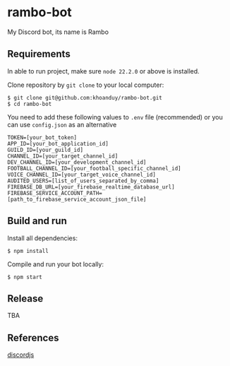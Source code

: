 # rambo-bot
My Discord bot, its name is Rambo

## Requirements
In able to run project, make sure `node 22.2.0` or above is installed.

Clone repository by `git clone` to your local computer:
```shell script
$ git clone git@github.com:khoanduy/rambo-bot.git
$ cd rambo-bot
```

You need to add these following values to `.env` file (recommended) or you can use `config.json` as an alternative
```
TOKEN=[your_bot_token]
APP_ID=[your_bot_application_id]
GUILD_ID=[your_guild_id]
CHANNEL_ID=[your_target_channel_id]
DEV_CHANNEL_ID=[your_development_channel_id]
FOOTBALL_CHANNEL_ID=[your_football_specific_channel_id]
VOICE_CHANNEL_ID=[your_target_voice_channel_id]
AUDITED_USERS=[list_of_users_separated_by_comma]
FIREBASE_DB_URL=[your_firebase_realtime_database_url]
FIREBASE_SERVICE_ACCOUNT_PATH=[path_to_firebase_service_account_json_file]
```

## Build and run
Install all dependencies:
```shell script
$ npm install
```
Compile and run your bot locally:
```shell script
$ npm start
```

## Release
TBA

## References
[discordjs](https://discordjs.guide)

